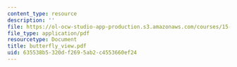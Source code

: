 ```yaml
---
content_type: resource
description: ''
file: https://ol-ocw-studio-app-production.s3.amazonaws.com/courses/15-667-negotiation-and-conflict-management-spring-2001/635538b5320df2695ab2c4553660ef24_butterfly_view.pdf
file_type: application/pdf
resourcetype: Document
title: butterfly_view.pdf
uid: 635538b5-320d-f269-5ab2-c4553660ef24
---
```

